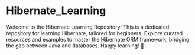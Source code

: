# Hibernate_Learning
Welcome to the Hibernate Learning Repository!  This is a dedicated repository for learning Hibernate, tailored for beginners. Explore curated resources and examples to master the Hibernate ORM framework, bridging the gap between Java and databases. Happy learning! 🚀
